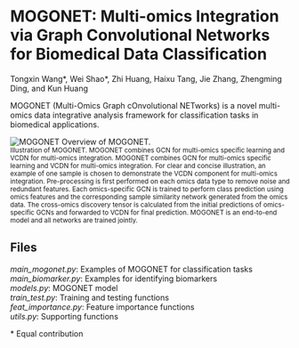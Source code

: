 # MOGONET: Multi-omics Integration via Graph Convolutional Networks for Biomedical Data Classification
Tongxin Wang\*, Wei Shao\*, Zhi Huang, Haixu Tang, Jie Zhang, Zhengming Ding, and Kun Huang

MOGONET (Multi-Omics Graph cOnvolutional NETworks) is a novel multi-omics data integrative analysis framework for classification tasks in biomedical applications.

![MOGONET](https://github.com/txWang/MOGONET/blob/master/MOGONET.png?raw=true "MOGONET")
Overview of MOGONET. \
<sup>Illustration of MOGONET. MOGONET combines GCN for multi-omics specific learning and VCDN for multi-omics integration. MOGONET combines GCN for multi-omics specific learning and VCDN for multi-omics integration. For clear and concise illustration, an example of one sample is chosen to demonstrate the VCDN component for multi-omics integration. Pre-processing is first performed on each omics data type to remove noise and redundant features. Each omics-specific GCN is trained to perform class prediction using omics features and the corresponding sample similarity network generated from the omics data. The cross-omics discovery tensor is calculated from the initial predictions of omics-specific GCNs and forwarded to VCDN for final prediction. MOGONET is an end-to-end model and all networks are trained jointly.<sup>

## Files
*main_mogonet.py*: Examples of MOGONET for classification tasks\
*main_biomarker.py*: Examples for identifying biomarkers\
*models.py*: MOGONET model\
*train_test.py*: Training and testing functions\
*feat_importance.py*: Feature importance functions\
*utils.py*: Supporting functions    

\* Equal contribution
